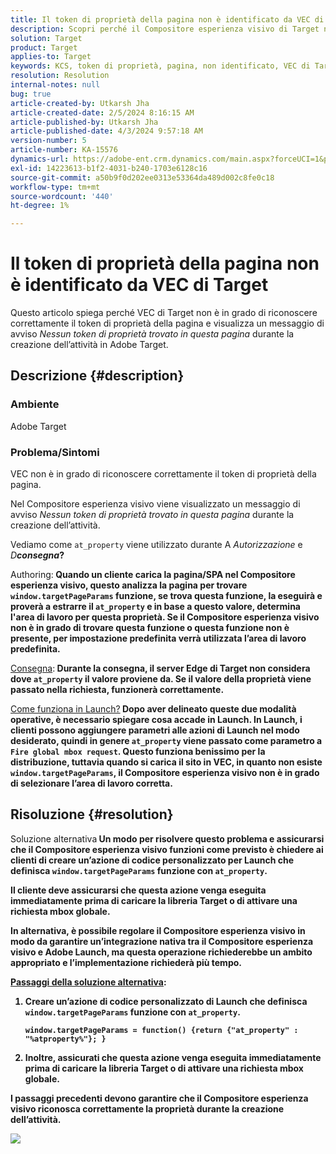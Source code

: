 ```yaml
---
title: Il token di proprietà della pagina non è identificato da VEC di Target
description: Scopri perché il Compositore esperienza visivo di Target non è in grado di riconoscere correttamente il token di proprietà della pagina in Adobe Target.
solution: Target
product: Target
applies-to: Target
keywords: KCS, token di proprietà, pagina, non identificato, VEC di Target, Adobe Target, at_property, window.targetPageParams, funzione
resolution: Resolution
internal-notes: null
bug: true
article-created-by: Utkarsh Jha
article-created-date: 2/5/2024 8:16:15 AM
article-published-by: Utkarsh Jha
article-published-date: 4/3/2024 9:57:18 AM
version-number: 5
article-number: KA-15576
dynamics-url: https://adobe-ent.crm.dynamics.com/main.aspx?forceUCI=1&pagetype=entityrecord&etn=knowledgearticle&id=793c2ad0-fec3-ee11-9079-6045bd006a22
exl-id: 14223613-b1f2-4031-b240-1703e6128c16
source-git-commit: a50b9f0d202ee0313e53364da489d002c8fe0c18
workflow-type: tm+mt
source-wordcount: '440'
ht-degree: 1%

---
```


# Il token di proprietà della pagina non è identificato da VEC di Target


Questo articolo spiega perché VEC di Target non è in grado di riconoscere correttamente il token di proprietà della pagina e visualizza un messaggio di avviso *Nessun token di proprietà trovato in questa pagina* durante la creazione dell’attività in Adobe Target.

## Descrizione {#description}


### Ambiente

Adobe Target



### Problema/Sintomi

VEC non è in grado di riconoscere correttamente il token di proprietà della pagina.

Nel Compositore esperienza visivo viene visualizzato un messaggio di avviso *Nessun token di proprietà trovato in questa pagina* durante la creazione dell’attività.

Vediamo come `at_property` viene utilizzato durante A *Autorizzazione* e *D<b>consegna*?

</b>Authoring:<b>
Quando un cliente carica la pagina/SPA nel Compositore esperienza visivo, questo analizza la pagina per trovare `window.targetPageParams` funzione, se trova questa funzione, la eseguirà e proverà a estrarre il `at_property` e in base a questo valore, determina l&#39;area di lavoro per questa proprietà. Se il Compositore esperienza visivo non è in grado di trovare questa funzione o questa funzione non è presente, per impostazione predefinita verrà utilizzata l’area di lavoro predefinita.

</b><u>Consegna</u>:<b>
Durante la consegna, il server Edge di Target non considera dove `at_property` il valore proviene da. Se il valore della proprietà viene passato nella richiesta, funzionerà correttamente.

</b><u>Come funziona in Launch?</u><b>
Dopo aver delineato queste due modalità operative, è necessario spiegare cosa accade in Launch.
In Launch, i clienti possono aggiungere parametri alle azioni di Launch nel modo desiderato, quindi in genere `at_property` viene passato come parametro a `Fire global mbox request`.
Questo funziona benissimo per la distribuzione, tuttavia quando si carica il sito in VEC, in quanto non esiste `window.targetPageParams`, il Compositore esperienza visivo non è in grado di selezionare l’area di lavoro corretta.


## Risoluzione {#resolution}


</b>Soluzione alternativa<b>
Un modo per risolvere questo problema e assicurarsi che il Compositore esperienza visivo funzioni come previsto è chiedere ai clienti di creare un’azione di codice personalizzato per Launch che definisca `window.targetPageParams` funzione con `at_property`.

Il cliente deve assicurarsi che questa azione venga eseguita immediatamente prima di caricare la libreria Target o di attivare una richiesta mbox globale.

In alternativa, è possibile regolare il Compositore esperienza visivo in modo da garantire un’integrazione nativa tra il Compositore esperienza visivo e Adobe Launch, ma questa operazione richiederebbe un ambito appropriato e l’implementazione richiederà più tempo.

<u>Passaggi della soluzione alternativa</u>:

1. Creare un’azione di codice personalizzato di Launch che definisca `window.targetPageParams` funzione con `at_property`.<br>

   ```
   window.targetPageParams = function() {return {"at_property" : "%atproperty%"}; }
   ```


2. Inoltre, assicurati che questa azione venga eseguita immediatamente prima di caricare la libreria Target o di attivare una richiesta mbox globale.


I passaggi precedenti devono garantire che il Compositore esperienza visivo riconosca correttamente la proprietà durante la creazione dell’attività.

![](http://omniture.custhelp.com/ci/inlineImage/get/3018176/a5a902ecd7ac849bb5bf0fa7e22e14e7)
